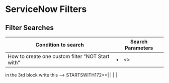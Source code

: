 # ServiceNow Filters

## Filter Searches

|Condition to search | Search Parameters |
|---|---|
| How to create one custom filter "NOT Start with"| <li><><IP Address> <Is not> <STARTSWITH172>



in the 3rd block write this --> STARTSWITH172<></li>|
| | |
